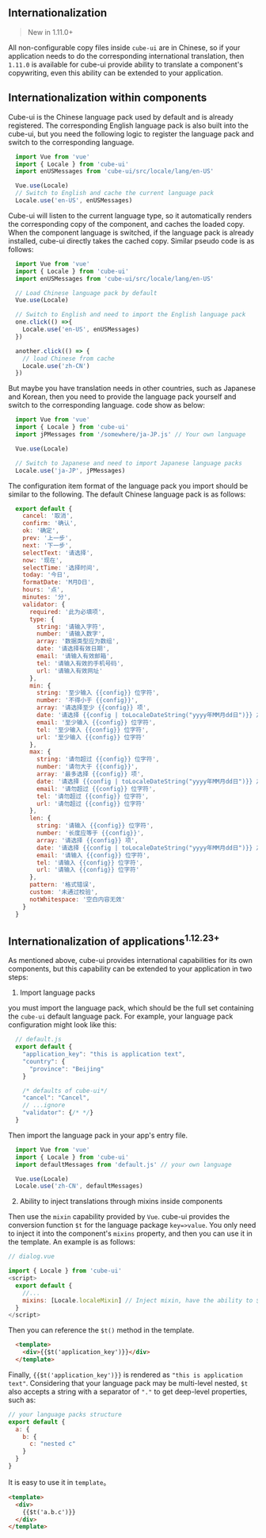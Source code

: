## Internationalization

> New in 1.11.0+

All non-configurable copy files inside `cube-ui` are in Chinese, so if your application needs to do the corresponding international translation, then `1.11.0` is available for cube-ui provide ability to translate a component's copywriting, even this ability can be extended to your application.

## Internationalization within components

Cube-ui is the Chinese language pack used by default and is already registered. The corresponding English language pack is also built into the cube-ui, but you need the following logic to register the language pack and switch to the corresponding language.

```js
  import Vue from 'vue'
  import { Locale } from 'cube-ui'
  import enUSMessages from 'cube-ui/src/locale/lang/en-US'

  Vue.use(Locale)
  // Switch to English and cache the current language pack
  Locale.use('en-US', enUSMessages)
```

Cube-ui will listen to the current language type, so it automatically renders the corresponding copy of the component, and caches the loaded copy. When the component language is switched, if the language pack is already installed, cube-ui directly takes the cached copy. Similar pseudo code is as follows:

```js
  import Vue from 'vue'
  import { Locale } from 'cube-ui'
  import enUSMessages from 'cube-ui/src/locale/lang/en-US'

  // Load Chinese language pack by default
  Vue.use(Locale)

  // Switch to English and need to import the English language pack
  one.click(() =>{
    Locale.use('en-US', enUSMessages)
  })

  another.click(() => {
    // load Chinese from cache
    Locale.use('zh-CN')
  })
```

But maybe you have translation needs in other countries, such as Japanese and Korean, then you need to provide the language pack yourself and switch to the corresponding language. code show as below:

```js
  import Vue from 'vue'
  import { Locale } from 'cube-ui'
  import jPMessages from '/somewhere/ja-JP.js' // Your own language

  Vue.use(Locale)

  // Switch to Japanese and need to import Japanese language packs
  Locale.use('ja-JP', jPMessages)
```

The configuration item format of the language pack you import should be similar to the following. The default Chinese language pack is as follows:

```js
  export default {
    cancel: '取消',
    confirm: '确认',
    ok: '确定',
    prev: '上一步',
    next: '下一步',
    selectText: '请选择',
    now: '现在',
    selectTime: '选择时间',
    today: '今日',
    formatDate: 'M月D日',
    hours: '点',
    minutes: '分',
    validator: {
      required: '此为必填项',
      type: {
        string: '请输入字符',
        number: '请输入数字',
        array: '数据类型应为数组',
        date: '请选择有效日期',
        email: '请输入有效邮箱',
        tel: '请输入有效的手机号码',
        url: '请输入有效网址'
      },
      min: {
        string: '至少输入 {{config}} 位字符',
        number: '不得小于 {{config}}',
        array: '请选择至少 {{config}} 项',
        date: '请选择 {{config | toLocaleDateString("yyyy年MM月dd日")}} 之后的时间',
        email: '至少输入 {{config}} 位字符',
        tel: '至少输入 {{config}} 位字符',
        url: '至少输入 {{config}} 位字符'
      },
      max: {
        string: '请勿超过 {{config}} 位字符',
        number: '请勿大于 {{config}}',
        array: '最多选择 {{config}} 项',
        date: '请选择 {{config | toLocaleDateString("yyyy年MM月dd日")}} 之前的时间',
        email: '请勿超过 {{config}} 位字符',
        tel: '请勿超过 {{config}} 位字符',
        url: '请勿超过 {{config}} 位字符'
      },
      len: {
        string: '请输入 {{config}} 位字符',
        number: '长度应等于 {{config}}',
        array: '请选择 {{config}} 项',
        date: '请选择 {{config | toLocaleDateString("yyyy年MM月dd日")}} 之前的时间',
        email: '请输入 {{config}} 位字符',
        tel: '请输入 {{config}} 位字符',
        url: '请输入 {{config}} 位字符'
      },
      pattern: '格式错误',
      custom: '未通过校验',
      notWhitespace: '空白内容无效'
    }
  }
```

## Internationalization of applications<sup>1.12.23+</sup>

As mentioned above, cube-ui provides international capabilities for its own components, but this capability can be extended to your application in two steps:

1. Import language packs

  you must import the language pack, which should be the full set containing the `cube-ui` default language pack. For example, your language pack configuration might look like this:

  ```js
    // default.js
    export default {
      "application_key": "this is application text",
      "country": {
        "province": "Beijing"
      }

      /* defaults of cube-ui*/
      "cancel": "Cancel",
      // ...ignore
      "validator": {/* */}
    }
  ```

  Then import the language pack in your app's entry file.

  ```js
    import Vue from 'vue'
    import { Locale } from 'cube-ui'
    import defaultMessages from 'default.js' // your own language

    Vue.use(Locale)
    Locale.use('zh-CN', defaultMessages)
  ```

2. Ability to inject translations through mixins inside components

  Then use the `mixin` capability provided by `Vue`. cube-ui provides the conversion function `$t` for the language package `key=>value`. You only need to inject it into the component's `mixins` property, and then you can use it in the template. An example is as follows:

  ```js
  // dialog.vue

  import { Locale } from 'cube-ui'
  <script>
    export default {
      //...
      mixins: [Locale.localeMixin] // Inject mixin, have the ability to $t. After v1.12.23
    }
  </script>
  ```

  Then you can reference the `$t()` method in the template.

  ```html
    <template>
      <div>{{$t('application_key')}}</div>
    </template>
  ```

  Finally, `{{$t('application_key')}}` is rendered as `"this is application text"`. Considering that your language pack may be multi-level nested, `$t` also accepts a string with a separator of `"."` to get deep-level properties, such as:

  ```js
  // your language packs structure
  export default {
    a: {
      b: {
        c: "nested c"
      }
    }
  }
  ```

  It is easy to use it in `template`。

  ```html
  <template>
    <div>
      {{$t('a.b.c')}}
    </div>
  </template>
  ```
